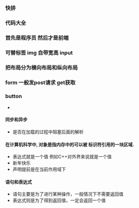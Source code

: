 ###  快排

### 代码大全

### 首先是程序员 然后才是前端

### 可替标签 img 自带宽高 input 

### 把布局分为横向布局和纵向布局

### form 一般发post请求 get获取


### button 

+ 
#### 同步和异步
+ 是否在加载的过程中阻塞后面的解析

#### 在计算机科学中, 对象是指内存中的可以被 标识符引用的一块区域.

+ 表达式就是一个值 例如C++对外界来说就是一个值
+ 新年快乐
+ 声明提前是在当前作用域下
#### 语句和表达式
+ 语句主要是为了进行某种操作，一般情况下不需要返回值
+ 表达式则是为了得到返回值，一定会返回一个值

